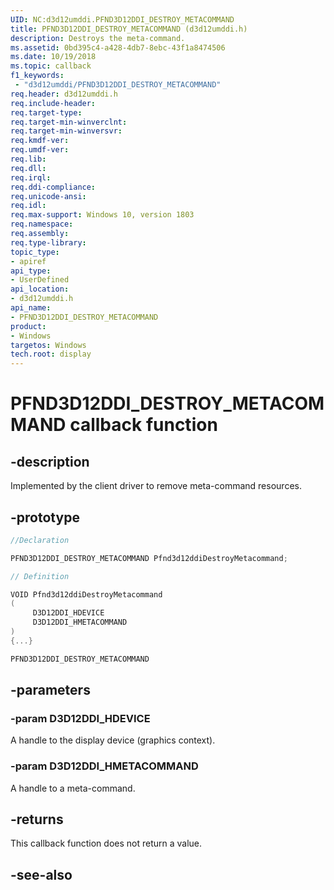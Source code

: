 ```yaml
---
UID: NC:d3d12umddi.PFND3D12DDI_DESTROY_METACOMMAND
title: PFND3D12DDI_DESTROY_METACOMMAND (d3d12umddi.h)
description: Destroys the meta-command.
ms.assetid: 0bd395c4-a428-4db7-8ebc-43f1a8474506
ms.date: 10/19/2018
ms.topic: callback
f1_keywords:
 - "d3d12umddi/PFND3D12DDI_DESTROY_METACOMMAND"
req.header: d3d12umddi.h
req.include-header:
req.target-type:
req.target-min-winverclnt:
req.target-min-winversvr:
req.kmdf-ver:
req.umdf-ver:
req.lib:
req.dll:
req.irql:
req.ddi-compliance:
req.unicode-ansi:
req.idl:
req.max-support: Windows 10, version 1803
req.namespace:
req.assembly:
req.type-library:
topic_type:
- apiref
api_type:
- UserDefined
api_location:
- d3d12umddi.h
api_name:
- PFND3D12DDI_DESTROY_METACOMMAND
product: 
- Windows
targetos: Windows
tech.root: display
---
```


# PFND3D12DDI_DESTROY_METACOMMAND callback function

## -description

Implemented by the client driver to remove meta-command resources.

## -prototype

```cpp
//Declaration

PFND3D12DDI_DESTROY_METACOMMAND Pfnd3d12ddiDestroyMetacommand;

// Definition

VOID Pfnd3d12ddiDestroyMetacommand
(
	 D3D12DDI_HDEVICE
	 D3D12DDI_HMETACOMMAND
)
{...}

PFND3D12DDI_DESTROY_METACOMMAND


```

## -parameters

### -param D3D12DDI_HDEVICE

A handle to the display device (graphics context).

### -param D3D12DDI_HMETACOMMAND

A handle to a meta-command.

## -returns

This callback function does not return a value.


## -see-also
